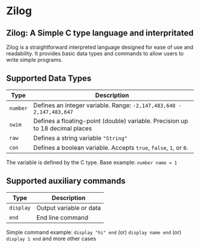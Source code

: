 # Zilog

## Zilog: A Simple C type language and interpritated

Zilog is a straightforward interpreted language designed for ease of use and readability. It provides basic data types and commands to allow users to write simple programs.

## Supported Data Types

| Type           | Description                                                                             |
|----------------|-----------------------------------------------------------------------------------------|
| `number`       | Defines an integer variable. Range:  `-2,147,483,648 - 2,147,483,647`                      |
| `swim`         | Defines a floating-point (double) variable. Precision up to 18 decimal places           |
| `raw`          | Defines a string variable  `"String"`                                                    |
| `con`          | Defines a boolean variable. Accepts `true`, `false`, `1`, or `0`.   |

The variable is defined by the C type. Base example: `number name = 1`

## Supported auxiliary commands

| Type           | Description                                                                             |
|----------------|-----------------------------------------------------------------------------------------|
| `display`      | Output variable or data                                                                 |
| `end`          | End line command                                                                        |

Simple command example: `display "hi" end` (or) `display name end` (or) `display 1 end` and more other cases
